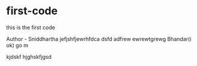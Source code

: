 # first-code

this is the first code

Author - Sniddhartha jefjshfjewrhfdca dsfd adfrew ewrewtgrewg Bhandar(i ok)
 go m

kjdskf  hjghskfjgsd